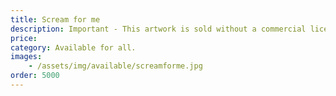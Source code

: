 ```yaml
---
title: Scream for me
description: Important - This artwork is sold without a commercial license (Personal use only). You may use it for personal display, or posts only. You may not use it for book covers, promotional material, merchandise, or any other commercial purposes.
price: 
category: Available for all.
images: 
    - /assets/img/available/screamforme.jpg
order: 5000
---
```

